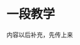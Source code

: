 <!--
 * @Author: Hivan Du
 * @mail: doo@hivan.me
 * @LastEditors: Hivan Du
 * @LastEditTime: 2023-05-09 20:51:39
-->
# 一段教学

内容以后补充，先传上来